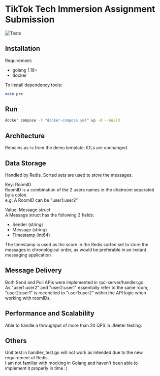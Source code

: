 # TikTok Tech Immersion Assignment Submission
![Tests](https://github.com/TikTokTechImmersion/assignment_demo_2023/actions/workflows/test.yml/badge.svg)

## Installation

Requirement:

- golang 1.18+
- docker

To install dependency tools:

```bash
make pre
```

## Run

```bash
docker compose -f "docker-compose.yml" up -d --build
```


## Architecture
Remains as-is from the demo template. IDLs are unchanged.

## Data Storage
Handled by Redis. Sorted sets are used to store the messages.  

Key: RoomID  
RoomID is a combination of the 2 users names in the chatroom separated by a colon.  
e.g: A RoomID can be "user1:user2"  

Value: Message struct  
A Message struct has the following 3 fields:  
* Sender (string)
* Message (string)
* Timestamp (int64)  

The timestamp is used as the score in the Redis sorted set to store the messages in chronological order, as would be preferable in an instant messaging application

## Message Delivery  
Both Send and Pull APIs were implemented in rpc-server/handler.go.  
As "user1:user2" and "user2:user1" essentially refer to the same room, "user2:user1" is reconciled to "user1:user2" within the API logic when working with roomIDs.  

## Performance and Scalability
Able to handle a throughput of more than 20 QPS in JMeter testing.

## Others
Unit test in handler_test.go will not work as intended due to the new requirement of Redis.  
I am not familiar with mocking in Golang and haven't been able to implement it properly in time :(
